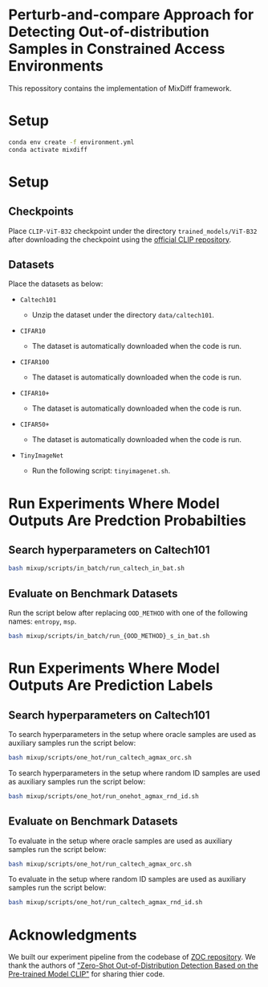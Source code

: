# Perturb-and-compare Approach for Detecting Out-of-distribution Samples in Constrained Access Environments

This repossitory contains the implementation of MixDiff framework.

<!-- ![overall figure](assets/overal_figure.png) -->

# Setup

```bash
conda env create -f environment.yml
conda activate mixdiff
```

# Setup

## Checkpoints

Place `CLIP-ViT-B32` checkpoint under the directory `trained_models/ViT-B32` after downloading the checkpoint using the [official CLIP repository](https://github.com/openai/CLIP).

## Datasets

Place the datasets as below:

* `Caltech101`
    * Unzip the dataset under the directory `data/caltech101`.

* `CIFAR10`
    * The dataset is automatically downloaded when the code is run.

* `CIFAR100`
    * The dataset is automatically downloaded when the code is run.

* `CIFAR10+`
    * The dataset is automatically downloaded when the code is run.

* `CIFAR50+`
    * The dataset is automatically downloaded when the code is run.

* `TinyImageNet`
    * Run the following script: `tinyimagenet.sh`.

# Run Experiments Where Model Outputs Are Predction Probabilties

## Search hyperparameters on Caltech101 

```bash
bash mixup/scripts/in_batch/run_caltech_in_bat.sh

```

## Evaluate on Benchmark Datasets

Run the script below after replacing `OOD_METHOD` with one of the following names: `entropy`, `msp`.

```bash
bash mixup/scripts/in_batch/run_{OOD_METHOD}_s_in_bat.sh
```

# Run Experiments Where Model Outputs Are Prediction Labels

## Search hyperparameters on Caltech101 

To search hyperparameters in the setup where oracle samples are used as auxiliary samples run the script below:

```bash
bash mixup/scripts/one_hot/run_caltech_agmax_orc.sh
```

To search hyperparameters in the setup where random ID samples are used as auxiliary samples run the script below:

```bash
bash mixup/scripts/one_hot/run_onehot_agmax_rnd_id.sh
```

## Evaluate on Benchmark Datasets

To evaluate in the setup where oracle samples are used as auxiliary samples run the script below:

```bash
bash mixup/scripts/one_hot/run_caltech_agmax_orc.sh
```

To evaluate in the setup where random ID samples are used as auxiliary samples run the script below:

```bash
bash mixup/scripts/one_hot/run_caltech_agmax_rnd_id.sh
```



# Acknowledgments

We built our experiment pipeline from the codebase of [ZOC repository](https://github.com/sesmae/zoc). We thank the authors of ["Zero-Shot Out-of-Distribution Detection Based on the Pre-trained Model CLIP"](https://arxiv.org/pdf/2109.02748.pdf) for sharing thier code.